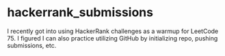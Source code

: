 # hackerrank_submissions
I recently got into using HackerRank challenges as a warmup for LeetCode 75.
I figured I can also practice utilizing GitHub by initializing repo, pushing submissions, etc.
